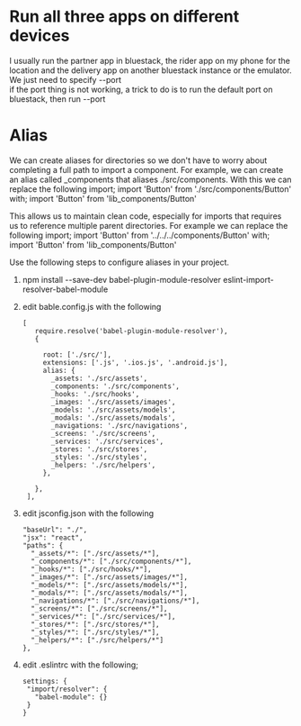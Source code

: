 # Run all three apps on different devices

I usually run the partner app in bluestack, the rider app on my phone for the location and the delivery app on another bluestack instance or the emulator. We just need to specify --port <portnumber>  
if the port thing is not working, a trick to do is to run the default port on bluestack, then run --port

# Alias

We can create aliases for directories so we don't have to worry about completing a full path to import a component. 
For example, we can create an alias called _components that aliases ./src/components. With this we can replace the following import;
import 'Button' from './src/components/Button'
with;
import 'Button' from 'lib_components/Button'

This allows us to maintain clean code, especially for imports that requires us to reference multiple parent directories. 
For example we can replace the following import;
import 'Button' from '../../../components/Button'
with;
import 'Button' from 'lib_components/Button'

Use the following steps to configure aliases in your project.

1. npm install --save-dev babel-plugin-module-resolver eslint-import-resolver-babel-module

2. edit bable.config.js with the following
   
   ```
   [
      require.resolve('babel-plugin-module-resolver'),
      {
   
        root: ['./src/'],
        extensions: ['.js', '.ios.js', '.android.js'],
        alias: {
          _assets: './src/assets',
          _components: './src/components',
          _hooks: './src/hooks',
          _images: './src/assets/images',
          _models: './src/assets/models',
          _modals: './src/assets/modals',
          _navigations: './src/navigations',
          _screens: './src/screens',
          _services: './src/services',
          _stores: './src/stores',
          _styles: './src/styles',
          _helpers: './src/helpers',
        },
   
      },
    ],
   ```

3. edit jsconfig.json with the following
   
   ```
   "baseUrl": "./",
   "jsx": "react",
   "paths": {
     "_assets/*": ["./src/assets/*"],
     "_components/*": ["./src/components/*"],
     "_hooks/*": ["./src/hooks/*"],
     "_images/*": ["./src/assets/images/*"],
     "_models/*": ["./src/assets/models/*"],
     "_modals/*": ["./src/assets/modals/*"],
     "_navigations/*": ["./src/navigations/*"],
     "_screens/*": ["./src/screens/*"],
     "_services/*": ["./src/services/*"],
     "_stores/*": ["./src/stores/*"],
     "_styles/*": ["./src/styles/*"],
     "_helpers/*": ["./src/helpers/*"]
   },
   ```

4. edit .eslintrc with the following;
   ```  
   settings: {
    "import/resolver": {
      "babel-module": {}
    }
   }